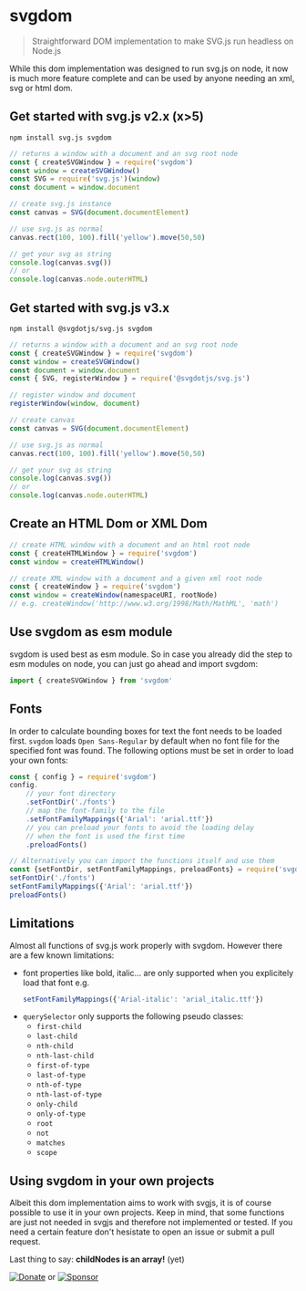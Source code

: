 # svgdom

> Straightforward DOM implementation to make SVG.js run headless on Node.js

While this dom implementation was designed to run svg.js on node, it now is much more feature complete and can be used by anyone needing an xml, svg or html dom.

## Get started with svg.js v2.x (x>5)

```
npm install svg.js svgdom
```

```js
// returns a window with a document and an svg root node
const { createSVGWindow } = require('svgdom')
const window = createSVGWindow()
const SVG = require('svg.js')(window)
const document = window.document

// create svg.js instance
const canvas = SVG(document.documentElement)

// use svg.js as normal
canvas.rect(100, 100).fill('yellow').move(50,50)

// get your svg as string
console.log(canvas.svg())
// or
console.log(canvas.node.outerHTML)
```

## Get started with svg.js v3.x

```
npm install @svgdotjs/svg.js svgdom
```

```js
// returns a window with a document and an svg root node
const { createSVGWindow } = require('svgdom')
const window = createSVGWindow()
const document = window.document
const { SVG, registerWindow } = require('@svgdotjs/svg.js')

// register window and document
registerWindow(window, document)

// create canvas
const canvas = SVG(document.documentElement)

// use svg.js as normal
canvas.rect(100, 100).fill('yellow').move(50,50)

// get your svg as string
console.log(canvas.svg())
// or
console.log(canvas.node.outerHTML)
```

## Create an HTML Dom or XML Dom

```js
// create HTML window with a document and an html root node
const { createHTMLWindow } = require('svgdom')
const window = createHTMLWindow()

// create XML window with a document and a given xml root node
const { createWindow } = require('svgdom')
const window = createWindow(namespaceURI, rootNode)
// e.g. createWindow('http://www.w3.org/1998/Math/MathML', 'math')
```

## Use svgdom as esm module

svgdom is used best as esm module. So in case you already did the step to esm modules on node, you can just go ahead and import svgdom:

```js
import { createSVGWindow } from 'svgdom'
```

## Fonts

In order to calculate bounding boxes for text the font needs to be loaded first. `svgdom` loads `Open Sans-Regular` by default when no font file for the specified font was found.
The following options must be set in order to load your own fonts:

```js
const { config } = require('svgdom')
config.
    // your font directory
    .setFontDir('./fonts')
    // map the font-family to the file
    .setFontFamilyMappings({'Arial': 'arial.ttf'})
    // you can preload your fonts to avoid the loading delay
    // when the font is used the first time
    .preloadFonts()

// Alternatively you can import the functions itself and use them
const {setFontDir, setFontFamilyMappings, preloadFonts} = require('svgdom')
setFontDir('./fonts')
setFontFamilyMappings({'Arial': 'arial.ttf'})
preloadFonts()
```

## Limitations
Almost all functions of svg.js work properly with svgdom. However there are a few known limitations:

- font properties like bold, italic... are only supported when you explicitely load that font e.g.
    ```js
    setFontFamilyMappings({'Arial-italic': 'arial_italic.ttf'})
    ```
- `querySelector` only supports the following pseudo classes:
    - `first-child`
    - `last-child`
    - `nth-child`
    - `nth-last-child`
    - `first-of-type`
    - `last-of-type`
    - `nth-of-type`
    - `nth-last-of-type`
    - `only-child`
    - `only-of-type`
    - `root`
    - `not`
    - `matches`
    - `scope`

## Using svgdom in your own projects

Albeit this dom implementation aims to work with svgjs, it is of course possible to use it in your own projects.
Keep in mind, that some functions are just not needed in svgjs and therefore not implemented or tested.
If you need a certain feature don't hesistate to open an issue or submit a pull request.

Last thing to say: **childNodes is an array!** (yet)

[![Donate](https://img.shields.io/badge/Donate-PayPal-green.svg)](https://www.paypal.com/cgi-bin/webscr?cmd=_donations&business=ulima.ums%40googlemail.com&lc=US&item_name=SVG.JS&currency_code=EUR&bn=PP-DonationsBF%3Abtn_donate_74x21.png%3ANonHostedGuest) or [![Sponsor](https://img.shields.io/badge/Sponsor-svgdom-green.svg)](https://github.com/sponsors/Fuzzyma)
